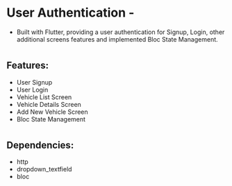 
# User Authentication -

 - Built with Flutter, providing a user authentication for Signup, Login, other additional screens features and implemented Bloc State Management.

#

## Features: 
 
- User Signup
- User Login
- Vehicle List Screen 
- Vehicle Details Screen 
- Add New Vehicle Screen 
- Bloc State Management 
#
## Dependencies:

- http
- dropdown_textfield
- bloc
#